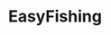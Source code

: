 ---
layout: default
title: EasyFishing
nav_order: 3
has_children: true
color_scheme: dark
permalink: /docs/easyfishing
---
